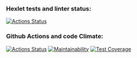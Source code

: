 ### Hexlet tests and linter status:
[![Actions Status](https://github.com/artengin/php-project-48/actions/workflows/hexlet-check.yml/badge.svg)](https://github.com/artengin/php-project-48/actions)

### Github Actions and code Climate:
[![Actions Status](https://github.com/artengin/php-project-48/actions/workflows/test.yml/badge.svg)](https://github.com/artengin/php-project-48/actions) [![Maintainability](https://api.codeclimate.com/v1/badges/debcd3dc6422436345f5/maintainability)](https://codeclimate.com/github/artengin/php-project-48/maintainability) [![Test Coverage](https://api.codeclimate.com/v1/badges/debcd3dc6422436345f5/test_coverage)](https://codeclimate.com/github/artengin/php-project-48/test_coverage)